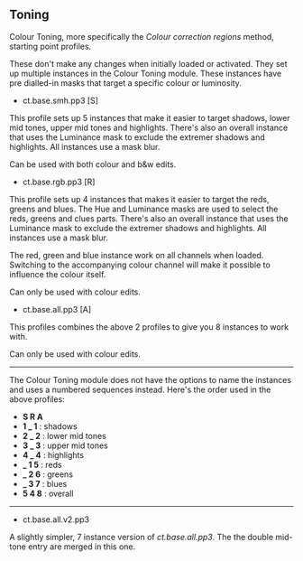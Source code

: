 ## Toning

Colour Toning, more specifically the *Colour correction regions* method, starting point profiles.

These don't make any changes when initially loaded or activated. They set up multiple instances in the Colour Toning module. These instances have pre dialled-in masks that target a specific colour or luminosity.

*  ct.base.smh.pp3 [S]

This profile sets up 5 instances that make it easier to target shadows, lower mid tones, upper mid tones and highlights. There's also an overall instance that uses the Luminance mask to exclude the extremer shadows and highlights. All instances use a mask blur.

Can be used with both colour and b&w edits.

* ct.base.rgb.pp3 [R]

This profile sets up 4 instances that makes it easier to target the reds, greens and blues. The Hue and Luminance masks are used to select the reds, greens and clues parts. There's also an overall instance that uses the Luminance mask to exclude the extremer shadows and highlights. All instances use a mask blur.

The red, green and blue instance work on all channels when loaded. Switching to the accompanying colour channel will make it possible to influence the colour itself.

Can only be used with colour edits.

* ct.base.all.pp3 [A]

This profiles combines the above 2 profiles to give you 8 instances to work with.

Can only be used with colour edits.

---

The Colour Toning module does not have the options to name the instances and uses a numbered sequences instead. Here's the order used in the above profiles:

* **S R A**
* **1 _ 1** : shadows
* **2 _ 2** : lower mid tones
* **3 _ 3** : upper mid tones
* **4 _ 4** : highlights
* **_ 1 5** : reds
* **_ 2 6** : greens
* **_ 3 7** : blues
* **5 4 8** : overall

---

* ct.base.all.v2.pp3

A slightly simpler, 7 instance  version of *ct.base.all.pp3*. The the double mid-tone entry are merged in this one.


